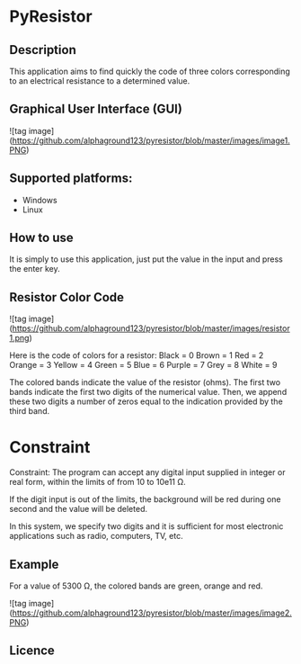# PyResistor

## Description
This application aims to find quickly the code of three colors corresponding to an electrical resistance to a determined value.

## Graphical User Interface (GUI)
![tag image] (https://github.com/alphaground123/pyresistor/blob/master/images/image1.PNG)

## Supported platforms:
- Windows
- Linux

## How to use
It is simply to use this application, just put the value in the input and press the enter key.

## Resistor Color Code

![tag image] (https://github.com/alphaground123/pyresistor/blob/master/images/resistor1.png)

Here is the code of colors for a resistor:
Black = 0
Brown = 1
Red = 2
Orange = 3
Yellow = 4
Green = 5
Blue = 6
Purple = 7
Grey = 8
White = 9

The colored bands indicate the value of the resistor (ohms). The first two bands indicate the first two digits of the numerical value. Then, we append these two digits a number of zeros equal to the indication provided by the third band. 

# Constraint
Constraint: The program can accept any digital input supplied in integer or real form, within the limits of from 10 to 10e11 Ω.

If the digit input is out of the limits, the background will be red during one second and the value will be deleted.

In this system, we specify two digits and it is sufficient for most electronic applications such as radio, computers, TV, etc.

## Example
For a value of 5300 Ω, the colored bands are green, orange and red.

![tag image] (https://github.com/alphaground123/pyresistor/blob/master/images/image2.PNG)

## Licence


